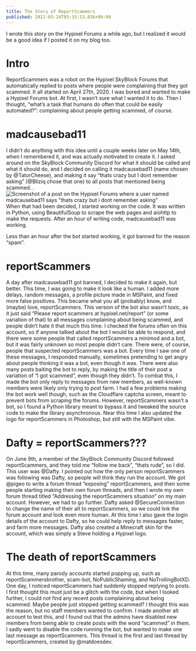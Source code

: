 ```yaml
---
title: The Story of ReportScammers
published: 2021-03-24T05:33:23.836+00:00
---
```


I wrote this story on the Hypixel Forums a while ago, but I realized it would be a good idea if I posted it on my blog too.

# Intro

ReportScammers was a robot on the Hypixel SkyBlock Forums that automatically replied to posts where people were complaining that they got scammed.
It all started on April 27th, 2020. I was bored and wanted to make a Hypixel Forums bot. At first, I wasn’t sure what I wanted it to do. Then I thought, “what’s a task that humans do often that could be easily automated?”: complaining about people getting scammed, of course.

# madcausebad11

I didn’t do anything with this idea until a couple weeks later on May 14th, when I remembered it, and was actually motivated to create it. I asked around on the SkyBlock Community Discord for what it should be called and what it should do, and I decided on calling it madcausebad11 (name chosen by @TatorCheese), and making it say “thats crazy but I dont remember asking” (@Bliziq chose that one) to all posts that mentioned being scammed.
.![Screenshot of a post on the Hypixel Forums where a user named madcausebad11 says "thats crazy but i dont remember asking"](https://lh3.googleusercontent.com/qHrXN2ZVQSXtJ8PgQyXm5R22eUPiayAkZKdwxPLKfRIk5hQdXfLCUon5t2mU_fM3fXrw8AROEk-E0UYhBqfmit9udhvcURqpJLnDKqLaMVDjovx3n0-fYb20RRlOTqTJYtMedr5l)
When that had been decided, I started working on the code. It was written in Python, using BeautifulSoup to scrape the web pages and aiohttp to make the requests. After an hour of writing code, madcausebad11 was working.

Less than an hour after the bot started working, it got banned for the reason “spam”.

# reportScammers

A day after madcausebad11 got banned, I decided to make it again, but better. This time, I was going to make it look like a human. I added more delays, random messages, a profile picture made in MSPaint, and fixed more false positives. This became what you all (probably) know, and (maybe) love, reportScammers.
This version of the bot also wasn’t toxic, as it just said “Please report scammers at hypixel.net/report” (or some variation of that) to all messages complaining about being scammed, and people didn’t hate it that much this time.
I checked the forums often on this account, so if anyone talked about the bot I would be able to respond, and there were some people that called reportScammers a minimod and a bot, but it was fairly unknown so most people didn’t care.
There were, of course, people that suspected reportScammers was a bot. Every time I saw one of these messages, I responded manually, sometimes pretending to get angry about people thinking it was a bot, even though it was. There were also many posts baiting the bot to reply, by making the title of their post a variation of “I got scammed”, even though they didn’t. To combat this, I made the bot only reply to messages from new members, as well-known members were likely only trying to post farm.
I had a few problems making the bot work well though, such as the Cloudflare captcha screen, meant to prevent bots from scraping the forums. However, reportScammers wasn’t a bot, so I found a Python library meant to bypass it and tweaked the source code to make the library asynchronous.
Near this time I also updated the logo for reportScammers in Photoshop, but still with the MSPaint vibe.

# Dafty = reportScammers???

On June 9th, a member of the SkyBlock Community Discord followed reportScammers, and they told me “follow me back”, “thats rude”, so I did. This user was @Dafty. I pointed out how the only person reportScammers was following was Dafty, so people will think they run the account.
We got @pigeo to write a forum thread “exposing” reportScammers, and then some people starting making their own forum threads, and then I wrote my own forum thread titled “Addressing the reportScammers situation” on my main account.
However, we had to go further. Dafty asked @SecureConnection to change the name of their alt to reportScammers, so we could link the forum account and look even more human. At this time I also gave the login details of the account to Dafty, so he could help reply to messages faster, and farm more messages. Dafty also created a Minecraft skin for the account, which was simply a Steve holding a Hypixel logo.

# The death of reportScammers

At this time, many parody accounts started popping up, such as reportScammersbrother, scam-bot, NoPublicShaming, and NoTrollingBotXD.
One day, I noticed reportScammers had suddenly stopped replying to posts. I first thought this must just be a glitch with the code, but when I looked further, I could not find any recent posts complaining about being scammed. Maybe people just stopped getting scammed? I thought this was the reason, but no staff members wanted to confirm. I made another alt account to test this, and I found out that the admins have disabled new members from being able to create posts with the word “scammed” in them.
I sadly went to disable the code running the bot, but wanted to make one last message as reportScammers. This thread is the first and last thread by reportScammers, created by @matdoesdev.
